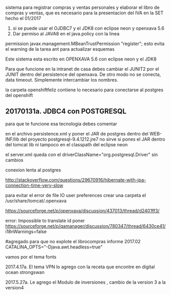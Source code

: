 sistema para registrar compras y ventas personales y elaborar 
el libro de compras y ventas, que es necesario para la
presentacion del IVA en la SET
hecho el 01/2017

1. si se puede usar el OJDBC7 y el JDK8 con eclipse neon y openxava 5.6
2. Dar permiso al JAVA8 en el java.policy con la linea

permission javax.management.MBeanTrustPermission "register";
esto evita el warning de la tarea ant para actualizar esquemas

Este sistema esta escrito en OPENXAVA 5.6 con eclipse neon
y el JDK8 

Para que funcione en la intranet de casa debes cambiar el JUNIT2 por el JUNIT
dentro del persistence del openxava. De otro modo no se conecta, data timeout.
Simplemente intercambiar los nombres.

la carpeta openshiftfeliz contiene lo necesario para conectarse
al postgres del openshift 

20170131a. JDBC4 con POSTGRESQL
----------------------

para que te funcione esa tecnologia debes comentar
<!-- <property name="hibernate.connection.driver_class" value="org.postgresql.Driver"/> -->
en el archivo persistence.xml
y poner el JAR de postgres dentro del WEB-INF/lib del proyecto postgresql-9.4.1212.jre7
no sirve si pones el JAR dentro del tomcat lib
ni tampoco en el classpath del eclipse neon

el server.xml queda con el driverClassName="org.postgresql.Driver"  sin cambios


conexion lenta al postgres 

http://stackoverflow.com/questions/29670916/hibernate-with-jpa-connection-time-very-slow

para evitar el error de file IO user preferences
crear una carpeta el /usr/share/tomcat/.openxava

https://sourceforge.net/p/openxava/discussion/437013/thread/d2401ff3/

error: Impossible to translate id 
poner https://sourceforge.net/p/qamanager/discussion/780347/thread/6430ce41/
i18nWarnings=false


#agregado para que no explote el librocompras informe 2017.02
CATALINA_OPTS="-Djava.awt.headless=true"

vamos por el tema fonts

2017.4.17a. El tema VPN lo agrego con la receta que encontre en digital ocean strongswan

2017.5.27a. Le agrego el Modulo de inversiones , cambio de la version 3 a la version4
